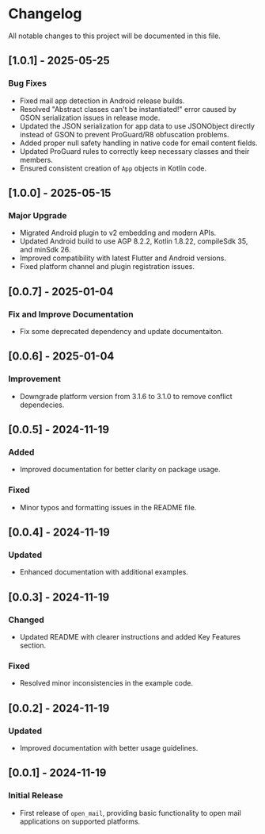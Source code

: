 # Changelog

All notable changes to this project will be documented in this file.

## [1.0.1] - 2025-05-25

### Bug Fixes

- Fixed mail app detection in Android release builds.
- Resolved "Abstract classes can't be instantiated!" error caused by GSON serialization issues in release mode.
- Updated the JSON serialization for app data to use JSONObject directly instead of GSON to prevent ProGuard/R8 obfuscation problems.
- Added proper null safety handling in native code for email content fields.
- Updated ProGuard rules to correctly keep necessary classes and their members.
- Ensured consistent creation of `App` objects in Kotlin code.

## [1.0.0] - 2025-05-15

### Major Upgrade

- Migrated Android plugin to v2 embedding and modern APIs.
- Updated Android build to use AGP 8.2.2, Kotlin 1.8.22, compileSdk 35, and minSdk 26.
- Improved compatibility with latest Flutter and Android versions.
- Fixed platform channel and plugin registration issues.

## [0.0.7] - 2025-01-04

### Fix and Improve Documentation

- Fix some deprecated dependency and update documentaiton.

## [0.0.6] - 2025-01-04

### Improvement

- Downgrade platform version from 3.1.6 to 3.1.0 to remove conflict dependecies.

## [0.0.5] - 2024-11-19

### Added

- Improved documentation for better clarity on package usage.

### Fixed

- Minor typos and formatting issues in the README file.

## [0.0.4] - 2024-11-19

### Updated

- Enhanced documentation with additional examples.

## [0.0.3] - 2024-11-19

### Changed

- Updated README with clearer instructions and added Key Features section.

### Fixed

- Resolved minor inconsistencies in the example code.

## [0.0.2] - 2024-11-19

### Updated

- Improved documentation with better usage guidelines.

## [0.0.1] - 2024-11-19

### Initial Release

- First release of `open_mail`, providing basic functionality to open mail applications on supported platforms.
